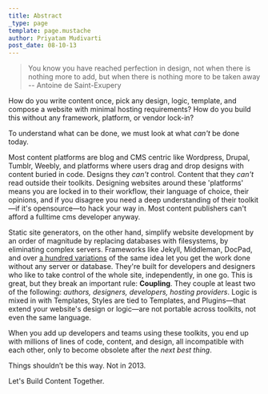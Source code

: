 ```yaml
---
title: Abstract
_type: page
template: page.mustache
author: Priyatam Mudivarti
post_date: 08-10-13
---
```


> You know you have reached perfection in design, not when there is nothing more to add, but when there is nothing more to be taken away -- Antoine de Saint-Exupery


How do you write content once, pick any design, logic, template, and compose a website with minimal hosting requirements? How do you build this without any framework, platform, or vendor lock-in?

To understand what can be done, we must look at what _can't_ be done today.

Most content platforms are blog and CMS centric like Wordpress, Drupal, Tumblr, Weebly, and platforms where users drag and drop designs with content buried in code. Designs they _can't_ control. Content that they _can't_ read outside their toolkits. Designing websites around these 'platforms' means you are locked in to their workflow, their language of choice, their opinions, and if you disagree you need a deep understanding of their toolkit—if it's opensource—to hack your way in. Most content publishers can't afford a fulltime cms developer anyway.

Static site generators, on the other hand, simplify website development by an order of magnitude by replacing databases with filesystems, by eliminating complex servers. Frameworks like Jekyll, Middleman, DocPad, and over [a hundred variations](http://nanoc.ws/about/) of the same idea let you get the work done without any server or database. They're built for developers and designers who like to take control of the whole site, independently, in one go. This is great, but they break an important rule: **Coupling**. They couple at least two of the following: _authors, designers, developers, hosting providers_. Logic is mixed in with Templates, Styles are tied to Templates, and Plugins—that extend your website's design or logic—are not portable across toolkits, not even the same language.

When you add up developers and teams using these toolkits, you end up with millions of lines of code, content, and design, all incompatible with each other, only to become obsolete after the _next best thing_.

Things shouldn’t be this way. Not in 2013.

Let's Build Content Together.
